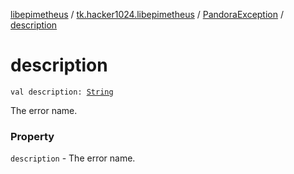 [libepimetheus](../../index.md) / [tk.hacker1024.libepimetheus](../index.md) / [PandoraException](index.md) / [description](./description.md)

# description

`val description: `[`String`](https://kotlinlang.org/api/latest/jvm/stdlib/kotlin/-string/index.html)

The error name.

### Property

`description` - The error name.